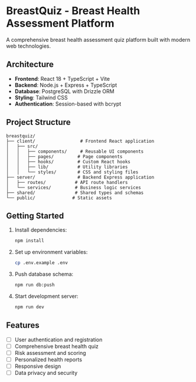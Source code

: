 # BreastQuiz - Breast Health Assessment Platform

A comprehensive breast health assessment quiz platform built with modern web technologies.

## Architecture

- **Frontend**: React 18 + TypeScript + Vite
- **Backend**: Node.js + Express + TypeScript
- **Database**: PostgreSQL with Drizzle ORM
- **Styling**: Tailwind CSS
- **Authentication**: Session-based with bcrypt

## Project Structure

```
breastquiz/
├── client/                 # Frontend React application
│   ├── src/
│   │   ├── components/     # Reusable UI components
│   │   ├── pages/         # Page components
│   │   ├── hooks/         # Custom React hooks
│   │   ├── lib/           # Utility libraries
│   │   └── styles/        # CSS and styling files
├── server/                # Backend Express application
│   ├── routes/           # API route handlers
│   └── services/         # Business logic services
├── shared/               # Shared types and schemas
└── public/              # Static assets
```

## Getting Started

1. Install dependencies:
   ```bash
   npm install
   ```

2. Set up environment variables:
   ```bash
   cp .env.example .env
   ```

3. Push database schema:
   ```bash
   npm run db:push
   ```

4. Start development server:
   ```bash
   npm run dev
   ```

## Features

- [ ] User authentication and registration
- [ ] Comprehensive breast health quiz
- [ ] Risk assessment and scoring
- [ ] Personalized health reports
- [ ] Responsive design
- [ ] Data privacy and security